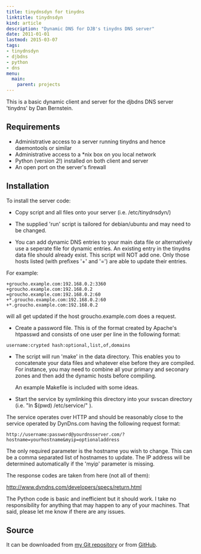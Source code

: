 ```yaml
---
title: tinydnsdyn for tinydns
linktitle: tinydnsdyn
kind: article
description: "Dynamic DNS for DJB's tinydns DNS server"
date: 2011-01-01
lastmod: 2015-03-07
tags:
- tinydnsdyn
- djbdns
- python
- dns
menu:
  main:
    parent: projects
---
```


This is a basic dynamic client and server for the djbdns DNS server 'tinydns'
by Dan Bernstein.

<!--more-->

## Requirements

* Administrative access to a server running tinydns and hence
  daemontools or similar
* Administrative access to a \*nix box on you local network
* Python (version 2!) installed on both client and server
* An open port on the server's firewall

## Installation

To install the server code:

* Copy script and all files onto your server (i.e. /etc/tinydnsdyn/)

* The supplied 'run' script is tailored for debian/ubuntu and may need to be
   changed.

* You can add dynamic DNS entries to your main data file or alternatively use
a seperate file for dynamic entries. An existing entry in the tinydns data file
should already exist. This script will NOT add one. Only those hosts listed
(with prefixes '+' and '=') are able to update their entries.

For example:

~~~
+groucho.example.com:192.168.0.2:3360
+groucho.example.com:192.168.0.2
=groucho.example.com:192.168.0.2:60
+*.groucho.example.com:192.168.0.2:60
+*.groucho.example.com:192.168.0.2
~~~

will all get updated if the host groucho.example.com does a request.

* Create a password file. This is of the format created by Apache's htpasswd
   and consists of one user per line in the following format:

~~~
username:crypted hash:optional,list,of,domains
~~~

- The script will run 'make' in the data directory. This enables you to
   concatenate your data files and whatever else before they are compiled. For
   instance, you may need to combine all your primary and seconary zones and
   then add the dynamic hosts before compiling.

   An example Makefile is included with some ideas.

- Start the service by symlinking this directory into your svscan directory
   (i.e. "ln $(pwd) /etc/service/" ).


The service operates over HTTP and should be reasonably close to the service
operated by DynDns.com having the following request format:

~~~
http://username:password@yourdnsserver.com/?hostname=yourhostname&myip=optionaladdress
~~~

The only required parameter is the hostname you wish to change. This can be a
comma separated list of hostnames to update. The IP address will be determined
automatically if the 'myip' parameter is missing.

The response codes are taken from here (not all of them):

<http://www.dyndns.com/developers/specs/return.html>

The Python code is basic and inefficient but it should work. I take no
responsibility for anything that may happen to any of your machines.
That said, please let me know if there are any issues.

## Source

It can be downloaded from [my Git
repository](http://git.userspace.com.au/tinydnsdyn/) or from
[GitHub](https://github.com/felix/tinydnsdyn).

